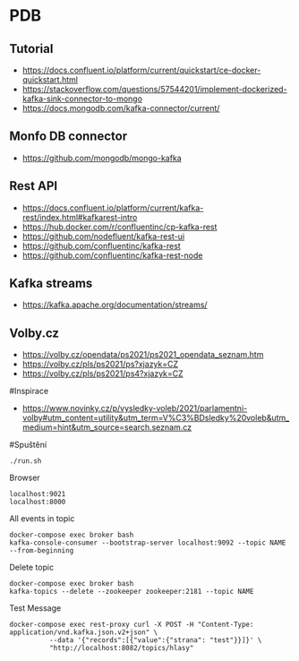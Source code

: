 # PDB

## Tutorial
* https://docs.confluent.io/platform/current/quickstart/ce-docker-quickstart.html
* https://stackoverflow.com/questions/57544201/implement-dockerized-kafka-sink-connector-to-mongo
* https://docs.mongodb.com/kafka-connector/current/

## Monfo DB connector
* https://github.com/mongodb/mongo-kafka

## Rest API
* https://docs.confluent.io/platform/current/kafka-rest/index.html#kafkarest-intro
* https://hub.docker.com/r/confluentinc/cp-kafka-rest
* https://github.com/nodefluent/kafka-rest-ui
* https://github.com/confluentinc/kafka-rest
* https://github.com/confluentinc/kafka-rest-node

## Kafka streams 
* https://kafka.apache.org/documentation/streams/

## Volby.cz
* https://volby.cz/opendata/ps2021/ps2021_opendata_seznam.htm
* https://volby.cz/pls/ps2021/ps?xjazyk=CZ
* https://volby.cz/pls/ps2021/ps4?xjazyk=CZ

#Inspirace 
* https://www.novinky.cz/p/vysledky-voleb/2021/parlamentni-volby#utm_content=utility&utm_term=V%C3%BDsledky%20voleb&utm_medium=hint&utm_source=search.seznam.cz

#Spuštění
```
./run.sh
```

Browser
```
localhost:9021
localhost:8000
```

All events in topic
```
docker-compose exec broker bash
kafka-console-consumer --bootstrap-server localhost:9092 --topic NAME --from-beginning
```

Delete topic
```
docker-compose exec broker bash
kafka-topics --delete --zookeeper zookeeper:2181 --topic NAME
```

Test Message
```
docker-compose exec rest-proxy curl -X POST -H "Content-Type: application/vnd.kafka.json.v2+json" \
          --data '{"records":[{"value":{"strana": "test"}}]}' \
          "http://localhost:8082/topics/hlasy"
```